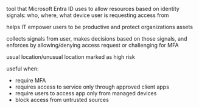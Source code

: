 tool that Microsoft Entra ID uses to allow resources based on identity signals: who, where, what device user is requesting access from

helps IT empower users to be productive and protect organizations assets

collects signals from user, makes decisions based on those signals, and enforces by allowing/denying access request or challenging for MFA 

usual location/unusual location marked as high risk

useful when:

- require MFA
- requires access to service only through approved client apps
- require users to access app only from managed devices
- block access from untrusted sources